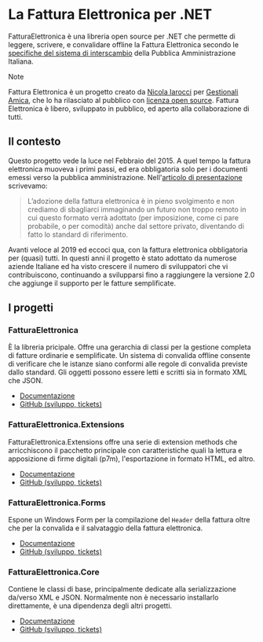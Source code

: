 # La Fattura Elettronica per .NET

FatturaElettronica è una libreria open source per .NET che permette di
leggere, scrivere, e convalidare offline la Fattura Elettronica secondo
le [specifiche del sistema di interscambio][2] della Pubblica Amministrazione
Italiana.

> [!note]
> Fattura Elettronica è un progetto creato da [Nicola Iarocci][ni] per
[Gestionali Amica][ga], che lo ha rilasciato al pubblico con [licenza open
source][bsd]. Fattura Elettronica è libero, sviluppato in pubblico, ed aperto
alla collaborazione di tutti.

## Il contesto

Questo progetto vede la luce nel Febbraio del 2015. A quel tempo la fattura
elettronica muoveva i primi passi, ed era obbligatoria solo per i documenti
emessi verso la pubblica amministrazione. Nell'[articolo di presentazione][1]
scrivevamo:

> L’adozione della fattura elettronica è in pieno svolgimento e non crediamo
di sbagliarci immaginando un futuro non troppo remoto in cui questo formato
verrà adottato (per imposizione, come ci pare probabile, o per comodità)
anche dal settore privato, diventando di fatto lo standard di riferimento.

Avanti veloce al 2019 ed eccoci qua, con la fattura elettronica obbligatoria
per (quasi) tutti. In questi anni il progetto è stato adottato da numerose
aziende Italiane ed ha visto crescere il numero di sviluppatori che vi
contribuiscono, continuando a svilupparsi fino a raggiungere la versione 2.0
che aggiunge il supporto per le fatture semplificate.

## I progetti

### FatturaElettronica

È la libreria pricipale. Offre una gerarchia di classi per la gestione
completa di fatture ordinarie e semplificate. Un sistema di convalida offline
consente di verificare che le istanze siano conformi alle regole di convalida
previste dallo standard. Gli oggetti possono essere letti e scritti sia in
formato XML che JSON.

- [Documentazione](/docs/)
- [GitHub (sviluppo, tickets)](https://github.com/FatturaElettronica/FatturaElettronica.NET)

### FatturaElettronica.Extensions

FatturaElettronica.Extensions offre una serie di extension methods che
arricchiscono il pacchetto principale con caratteristiche quali la lettura e
apposizione di firme digitali (p7m), l'esportazione in formato HTML, ed
altro.

- [Documentazione](/docs/extensions/)
- [GitHub (sviluppo, tickets)](https://github.com/FatturaElettronica/FatturaElettronica.Extensions)

### FatturaElettronica.Forms

Espone un Windows Form per la compilazione del `Header` della fattura oltre
che per la convalida e il salvataggio della fattura elettronica.

- [Documentazione](/docs/forms/)
- [GitHub (sviluppo, tickets)](https://github.com/FatturaElettronica/FatturaElettronica.Forms)

### FatturaElettronica.Core

Contiene le classi di base, principalmente dedicate alla serializzazione
da/verso XML e JSON. Normalmente non è necessario installarlo direttamente, è
una dipendenza degli altri progetti.

- [Documentazione](/docs/core/)
- [GitHub (sviluppo, tickets)](https://github.com/FatturaElettronica/FatturaElettronica.Core)

[1]: https://nicolaiarocci.com/fattura-elettronica-open-source/
[2]: https://www.agenziaentrate.gov.it/wps/content/Nsilib/Nsi/Schede/Comunicazioni/Fatture+e+corrispettivi/Fatture+e+corrispettivi+ST/ST+invio+di+fatturazione+elettronica/?page=ivacomimp
[ni]: https://nicolaiarocci.com
[ga]: https://gestionaleamica.com
[bsd]: http://github.com/FatturaElettronica/FatturaElettronica.NET/blob/master/LICENSE.txt